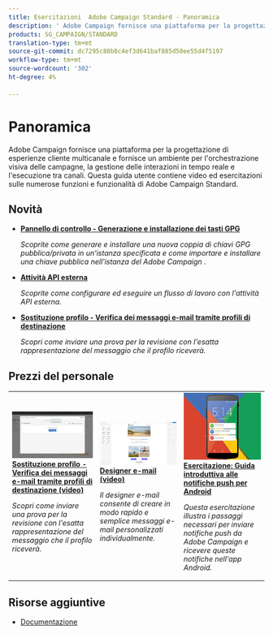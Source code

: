 ```yaml
---
title: Esercitazioni  Adobe Campaign Standard - Panoramica
description: ' Adobe Campaign fornisce una piattaforma per la progettazione di esperienze cliente multicanale e fornisce un ambiente per l''orchestrazione visiva delle campagne, la gestione delle interazioni in tempo reale e l''esecuzione tra canali. Questa guida utente contiene video ed esercitazioni sulle numerose funzioni e funzionalità di  Adobe Campaign Standard.'
products: SG_CAMPAIGN/STANDARD
translation-type: tm+mt
source-git-commit: dc7295c80b8c4ef3d641baf885d50ee55d4f5197
workflow-type: tm+mt
source-wordcount: '302'
ht-degree: 4%

---
```



# Panoramica

 Adobe Campaign fornisce una piattaforma per la progettazione di esperienze cliente multicanale e fornisce un ambiente per l&#39;orchestrazione visiva delle campagne, la gestione delle interazioni in tempo reale e l&#39;esecuzione tra canali. Questa guida utente contiene video ed esercitazioni sulle numerose funzioni e funzionalità di  Adobe Campaign Standard.

## Novità

* **[Pannello di controllo - Generazione e installazione dei tasti GPG](/help/administrating/control-panel/generating-and-installing-gpg-keys.md)**

   *Scoprite come generare e installare una nuova coppia di chiavi GPG pubblica/privata in un&#39;istanza specificata e come importare e installare una chiave pubblica nell&#39;istanza del Adobe Campaign .*

* **[Attività API esterna](/help/managing-processes-and-data/data-management-activities/external-api-activity.md)**

   *Scoprite come configurare ed eseguire un flusso di lavoro con l&#39;attività API esterna.*

* **[Sostituzione profilo - Verifica dei messaggi e-mail tramite profili di destinazione](/help/communication-channels/email/profile-substitution.md)**

   *Scopri come inviare una prova per la revisione con l&#39;esatta rappresentazione del messaggio che il profilo riceverà.*

## Prezzi del personale

<table>
<tr>
  <td>
    <a href="./communication-channels/email/profile-substitution.md"> 
      <img alt="Sostituzione profilo - Verifica dei messaggi e-mail tramite profili di destinazione (video)" src="./assets/substitution_tab.png"/>
    </a>
    <div>
      <a href="./communication-channels/email/profile-substitution.md">
    <strong>Sostituzione profilo - Verifica dei messaggi e-mail tramite profili di destinazione (video)</strong>
    </a>
    </div>
    <p>
    <em>Scopri come inviare una prova per la revisione con l'esatta rappresentazione del messaggio che il profilo riceverà.</em>
    <p>
  </td>
   <td>
    <a href="./designing-content/email-designer/email-designer-overview.md">
      <img alt="Designer e-mail (video)" src="./assets/email_designer_tutorial.png" />
    </a>
    <div>
      <a href="./designing-content/email-designer/email-designer-overview.md">
    <strong>Designer e-mail (video)</strong>
    </a>
    </div>
    <p>
    <em>Il designer e-mail consente di creare in modo rapido e semplice messaggi e-mail personalizzati individualmente.</em>
    <p>
  </td>
  <td>
    <a href="https://docs.adobe.com/content/help/en/campaign-standard-learn/getting-started-with-push-notifications-android/introduction.html">
      <img alt="Esercitazione: Guida introduttiva alle notifiche push per Android" src="./assets/push-for-android.png" />
    </a>
    <div>
      <a href="https://docs.adobe.com/content/help/en/campaign-standard-learn/getting-started-with-push-notifications-android/introduction.html">
    <strong>Esercitazione: Guida introduttiva alle notifiche push per Android</strong>
    </a>
    </div>
    <p>
    <em>Questa esercitazione illustra i passaggi necessari per inviare notifiche push da  Adobe Campaign e ricevere queste notifiche nell'app Android. </em>
    <p>
  </td>
</tr>
</table>

## Risorse aggiuntive

* [Documentazione](https://docs.adobe.com/content/help/it-IT/campaign-standard/using/campaign-standard-home.html)
